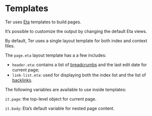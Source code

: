 # Templates

Ter uses [Eta](https://eta.js.org/) templates to build pages.

It’s possible to customize the output by changing the default Eta views.

By default, Ter uses a single layout template for both index and context files.

The `page.eta` layout template has a a few includes:
- `header.eta`: contains a list of [breadcrumbs](/breadcrumbs.md) and the last edit date for current page;
- `link-list.eta`: used for displaying both the index list and the list of [backlinks](backlinks.md).

The following variables are available to use inside templates:

`it.page`: the top-level object for current page.

`it.body`: Eta’s default variable for nested page content.